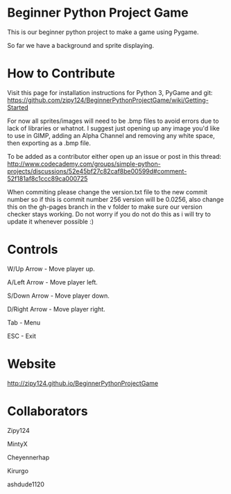 Beginner Python Project Game
============================

This is our beginner python project to make a game using Pygame.

So far we have a background and sprite displaying.

How to Contribute
=================
Visit this page for installation instructions for Python 3, PyGame and git: https://github.com/zipy124/BeginnerPythonProjectGame/wiki/Getting-Started

For now all sprites/images will need to be .bmp files to avoid
errors due to lack of libraries or whatnot. I suggest just opening
up any image you'd like to use in GIMP, adding an Alpha Channel
and removing any white space, then exporting as a .bmp file.

To be added as a contributor either open up an issue or post in this thread: http://www.codecademy.com/groups/simple-python-projects/discussions/52e45bf27c82caf8be00599d#comment-52f181af8c1ccc89ca000725

When commiting please change the version.txt file to the new commit number so if this is commit number 256 version will be 0.0256, also change this on the gh-pages branch in the v folder to make sure our version checker stays working. Do not worry if you do not do this as i will try to update it whenever possible :)

Controls
==========

W/Up Arrow - Move player up.

A/Left Arrow - Move player left.

S/Down Arrow - Move player down.

D/Right Arrow - Move player right.

Tab - Menu

ESC - Exit

Website
===========
http://zipy124.github.io/BeginnerPythonProjectGame

Collaborators
=====================
Zipy124

MintyX

Cheyennerhap

Kirurgo

ashdude1120
